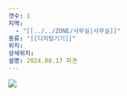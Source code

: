 ```yaml
---
갯수: 1
지역:
  - "[[../../ZONE/사무실|사무실]]"
종류: "[[디지털기기]]"
위치: 
상세위치: 
설명: 2024.08.17 파견
---
```

![](http://192.168.50.22/devices/240817_IMG_0116.jpg)